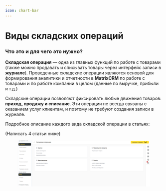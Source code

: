 ```yaml
---
icon: chart-bar
---
```


# Виды складских операций

### Что это и для чего это нужно?

**Складская операция** — одна из главных функций по работе с товарами (также можно продавать и списывать товары через интерфейс записи в **журнале**). Проведенные складские операции являются основой для формирования аналитики и отчетности в **MatrixCRM** по работе с товарами и по работе компании в целом (данные по выручке, прибыли и т.д.)

Складские операции позволяют фиксировать любые движения товаров: **приход, продажу и списание**. Эти операции не всегда связаны с оказанием услуг клиентам, и поэтому не требуют создания записи в журнале.

Подробное описание каждого вида складской операции в статьях:

(Написать 4 статьи ниже)

<figure><img src="../../../.gitbook/assets/image (241).png" alt=""><figcaption></figcaption></figure>




